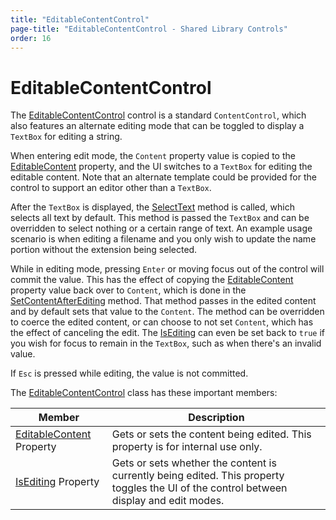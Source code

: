 ```yaml
---
title: "EditableContentControl"
page-title: "EditableContentControl - Shared Library Controls"
order: 16
---
```

# EditableContentControl

The [EditableContentControl](xref:@ActiproUIRoot.Controls.EditableContentControl) control is a standard `ContentControl`, which also features an alternate editing mode that can be toggled to display a `TextBox` for editing a string.

When entering edit mode, the `Content` property value is copied to the [EditableContent](xref:@ActiproUIRoot.Controls.EditableContentControl.EditableContent) property, and the UI switches to a `TextBox` for editing the editable content.  Note that an alternate template could be provided for the control to support an editor other than a `TextBox`.

After the `TextBox` is displayed, the [SelectText](xref:@ActiproUIRoot.Controls.EditableContentControl.SelectText*) method is called, which selects all text by default.  This method is passed the `TextBox` and can be overridden to select nothing or a certain range of text.  An example usage scenario is when editing a filename and you only wish to update the name portion without the extension being selected.

While in editing mode, pressing `Enter` or moving focus out of the control will commit the value.  This has the effect of copying the [EditableContent](xref:@ActiproUIRoot.Controls.EditableContentControl.EditableContent) property value back over to `Content`, which is done in the [SetContentAfterEditing](xref:@ActiproUIRoot.Controls.EditableContentControl.SetContentAfterEditing*) method.  That method passes in the edited content and by default sets that value to the `Content`.  The method can be overridden to coerce the edited content, or can choose to not set `Content`, which has the effect of canceling the edit.  The [IsEditing](xref:@ActiproUIRoot.Controls.EditableContentControl.IsEditing) can even be set back to `true` if you wish for focus to remain in the `TextBox`, such as when there's an invalid value.

If `Esc` is pressed while editing, the value is not committed.

The [EditableContentControl](xref:@ActiproUIRoot.Controls.EditableContentControl) class has these important members:

| Member | Description |
|-----|-----|
| [EditableContent](xref:@ActiproUIRoot.Controls.EditableContentControl.EditableContent) Property | Gets or sets the content being edited.  This property is for internal use only. |
| [IsEditing](xref:@ActiproUIRoot.Controls.EditableContentControl.IsEditing) Property | Gets or sets whether the content is currently being edited.  This property toggles the UI of the control between display and edit modes. |
